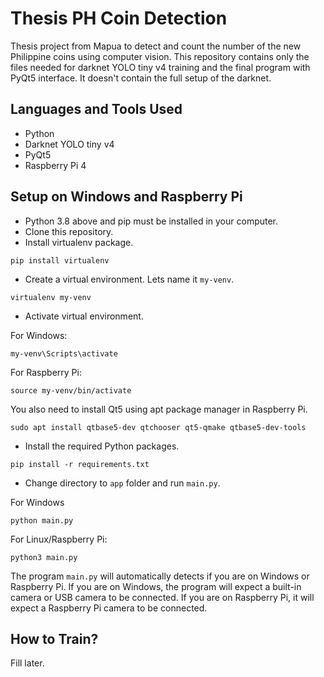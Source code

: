 # Thesis PH Coin Detection

Thesis project from Mapua to detect and count the number of the new Philippine coins using computer vision. This repository contains only the files needed for darknet YOLO tiny v4 training and the final program with PyQt5 interface. It doesn't contain the full setup of the darknet.

## Languages and Tools Used

- Python
- Darknet YOLO tiny v4
- PyQt5
- Raspberry Pi 4

## Setup on Windows and Raspberry Pi

- Python 3.8 above and pip must be installed in your computer.
- Clone this repository.
- Install virtualenv package.

```
pip install virtualenv
```

- Create a virtual environment. Lets name it `my-venv`.

```
virtualenv my-venv
```

- Activate virtual environment.

For Windows:

```
my-venv\Scripts\activate
```

For Raspberry Pi:

```
source my-venv/bin/activate
```

You also need to install Qt5 using apt package manager in Raspberry Pi.

```
sudo apt install qtbase5-dev qtchooser qt5-qmake qtbase5-dev-tools
```

- Install the required Python packages.

```
pip install -r requirements.txt
```

- Change directory to `app` folder and run `main.py`.

For Windows

```
python main.py
```

For Linux/Raspberry Pi:

```
python3 main.py
```

The program `main.py` will automatically detects if you are on Windows or Raspberry Pi. If you are on Windows, the program will expect a built-in camera or USB camera to be connected. If you are on Raspberry Pi, it will expect a Raspberry Pi camera to be connected.

## How to Train?

Fill later.
